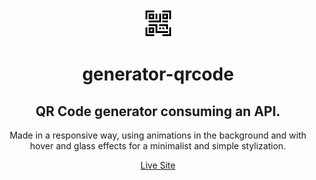 <div align="center">

<img src="./images/logo.gif">

<h1>generator-qrcode</h1>

## QR Code generator consuming an API.
Made in a responsive way, using animations in the background and with hover and glass effects for a minimalist and simple stylization.

[Live Site](https://lucaswotta.github.io/generator-qrcode/)

